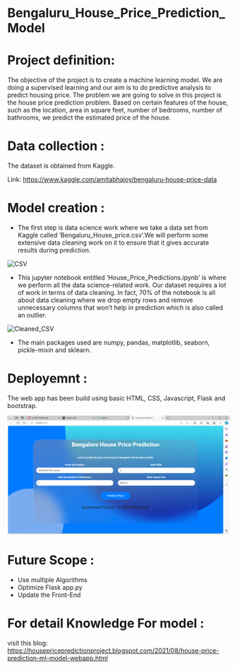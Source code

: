 # Bengaluru_House_Price_Prediction_Model

# Project definition:
The objective of the project is to create a machine learning model. We are doing a supervised learning and our aim is to do predictive analysis to predict housing price.
The problem we are going to solve in this project is the house price prediction problem. Based on certain features of the house, such as the location, area in square feet, number of bedrooms, number of bathrooms, we predict the estimated price of the house.

# Data collection :
The dataset is obtained from Kaggle.

Link: https://www.kaggle.com/amitabhajoy/bengaluru-house-price-data

# Model creation :
- The first step is data science work where we take a data set from Kaggle called ‘Bengaluru_House_price.csv’.We will perform some extensive data cleaning work on it to ensure that it gives accurate results during prediction.

![CSV](https://user-images.githubusercontent.com/75796904/130605463-b27c4e9e-b91e-4e40-b1eb-112f6801c0c4.png)

- This jupyter notebook entitled ‘House_Price_Predictions.ipynb’ is where we perform all the data science-related work. Our dataset requires a lot of work in terms of data cleaning. In fact, 70% of the notebook is all about data cleaning where we drop empty rows and remove unnecessary columns that won’t help in prediction which is also called an outlier.

![Cleaned_CSV](https://user-images.githubusercontent.com/75796904/130605613-801374e1-24ea-4755-96a5-f8005dfb7eeb.png)

- The main packages used are numpy, pandas, matplotlib, seaborn, pickle-mixin and sklearn.

# Deployemnt :
The web app has been build using basic HTML, CSS, Javascript, Flask and bootstrap.

![Final_Website](https://github.com/shalini242/bangalore-house-price-prediction-project/blob/main/Screenshot%202024-04-11%20153918.png)


# Future Scope :
- Use multiple Algorithms
- Optimize Flask app.py
- Update the Front-End

# For detail Knowledge For model :
visit this blog: https://housepricepredictionproject.blogspot.com/2021/08/house-price-prediction-ml-model-webapp.html
